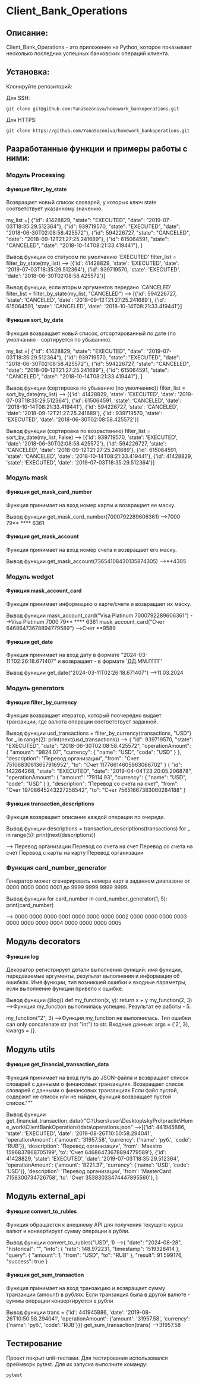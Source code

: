 # Client_Bank_Operations

## Описание:

Client_Bank_Operations - это приложение на Python, которое показывает несколько последних успешных банковских операций клиента.

## Установка:

Клонируйте репозиторий:

Для SSH:
```
git clone git@github.com:YanaSozoniva/homework_bankoperations.git
```
Для HTTPS:
```
git clone https://github.com/YanaSozoniva/homework_bankoperations.git
```

## Разработанные функции и примеры работы с ними:
### Модуль Processing
#### Функция filter_by_state
Возвращает новый список словарей, у которых ключ state соответствует указанному значению.

my_list =[
             {"id": 41428829, "state": "EXECUTED", "date": "2019-07-03T18:35:29.512364"},
             {"id": 939719570, "state": "EXECUTED", "date": "2018-06-30T02:08:58.425572"},
             {"id": 594226727, "state": "CANCELED", "date": "2018-09-12T21:27:25.241689"},
             {"id": 615064591, "state": "CANCELED", "date": "2018-10-14T08:21:33.419441"},
         ]

Вывод функции со статусом по умолчанию 'EXECUTED'
filter_list = filter_by_state(my_list)
--> [{'id': 41428829, 'state': 'EXECUTED', 'date': '2019-07-03T18:35:29.512364'}, {'id': 939719570, 'state': 'EXECUTED', 'date': '2018-06-30T02:08:58.425572'}]

Вывод функции, если вторым аргументов передано 'CANCELED'
filter_list = filter_by_state(my_list, "CANCELED")
--> [{'id': 594226727, 'state': 'CANCELED', 'date': '2018-09-12T21:27:25.241689'}, {'id': 615064591, 'state': 'CANCELED', 'date': '2018-10-14T08:21:33.419441'}]
 
#### Функция sort_by_date
Функция возвращает новый список, отсортированный по дате (по умолчанию - сортируется по убыванию).

my_list =[
             {"id": 41428829, "state": "EXECUTED", "date": "2019-07-03T18:35:29.512364"},
             {"id": 939719570, "state": "EXECUTED", "date": "2018-06-30T02:08:58.425572"},
             {"id": 594226727, "state": "CANCELED", "date": "2018-09-12T21:27:25.241689"},
             {"id": 615064591, "state": "CANCELED", "date": "2018-10-14T08:21:33.419441"},
         ]

Вывод функции (сортировка по убыванию (по умолчанию))
filter_list = sort_by_date(my_list)
--> [{'id': 41428829, 'state': 'EXECUTED', 'date': '2019-07-03T18:35:29.512364'}, {'id': 615064591, 'state': 'CANCELED', 'date': '2018-10-14T08:21:33.419441'}, {'id': 594226727, 'state': 'CANCELED', 'date': '2018-09-12T21:27:25.241689'}, {'id': 939719570, 'state': 'EXECUTED', 'date': '2018-06-30T02:08:58.425572'}]

Вывод функции (сортировка по возрастанию)
filter_list = sort_by_date(my_list, False)
--> [{'id': 939719570, 'state': 'EXECUTED', 'date': '2018-06-30T02:08:58.425572'}, {'id': 594226727, 'state': 'CANCELED', 'date': '2018-09-12T21:27:25.241689'}, {'id': 615064591, 'state': 'CANCELED', 'date': '2018-10-14T08:21:33.419441'}, {'id': 41428829, 'state': 'EXECUTED', 'date': '2019-07-03T18:35:29.512364'}]

### Модуль mask
#### Функция get_mask_card_number
Функция принимает на вход номер карты и возвращает ее маску.

Вывод функции
get_mask_card_number(7000792289606361)
-->7000 79** **** 6361

#### Функция get_mask_account
Функция принимает на вход номер счета и возвращает его маску.

Вывод функции
get_mask_account(73654108430135874305)
-->**4305

### Модуль wedget
#### Функция mask_account_card
Функция принимает информацию о карте/счете и возвращает их маску.

Вывод функции
mask_account_card("Visa Platinum 7000792289606361")
-->Visa Platinum 7000 79** **** 6361
mask_account_card("Счет 64686473678894779589")
-->Счет **9589

#### Функция get_date
Функция принимает на вход дату в формате "2024-03-11T02:26:18.671407" и возвращает - в формате 'ДД.ММ.ГГГГ'

Вывод функции
get_date("2024-03-11T02:26:18.671407")
-->11.03.2024

### Модуль generators
#### Функция filter_by_currency
Функция возвращает итератор, который поочередно выдает транзакции, где валюта операции соответствует заданной.

Вывод функции 
usd_transactions = filter_by_currency(transactions, "USD")
for _ in range(2):
    print(next(usd_transactions))
--> {
          "id": 939719570,
          "state": "EXECUTED",
          "date": "2018-06-30T02:08:58.425572",
          "operationAmount": {
              "amount": "9824.07",
              "currency": {
                  "name": "USD",
                  "code": "USD" } },
          "description": "Перевод организации",
          "from": "Счет 75106830613657916952",
          "to": "Счет 11776614605963066702"
      }
      {
              "id": 142264268,
              "state": "EXECUTED",
              "date": "2019-04-04T23:20:05.206878",
              "operationAmount": {
                  "amount": "79114.93",
                  "currency": {
                      "name": "USD",
                      "code": "USD" } },
              "description": "Перевод со счета на счет",
              "from": "Счет 19708645243227258542",
              "to": "Счет 75651667383060284188"
       } 

#### Функция transaction_descriptions
Функция возвращает описание каждой операции по очереди.

Вывод функции 
descriptions = transaction_descriptions(transactions)
for _ in range(5):
    print(next(descriptions))

--> Перевод организации
    Перевод со счета на счет
    Перевод со счета на счет
    Перевод с карты на карту
    Перевод организации

### Функция card_number_generator
Генератор может сгенерировать номера карт в заданном диапазоне от 0000 0000 0000 0001 до 9999 9999 9999 9999.

Вывод функции 
for card_number in card_number_generator(1, 5):
    print(card_number)

--> 0000 0000 0000 0001
    0000 0000 0000 0002
    0000 0000 0000 0003
    0000 0000 0000 0004
    0000 0000 0000 0005

## Модуль decorators
#### Функция log
Декоратор регистрирует детали выполнения функций: имя функции, передаваемые аргументы, результат выполнения
и информация об ошибках. Имя функции, тип возникшей ошибки и входные параметры, если выполнение функции привело к ошибке.

Вывод функции
 @log()
    def my_function(x, y):
        return x + y
    my_function(2, 3)
-->Функция my_function выполнилась успешно. Результат ее работы - 5.

 my_function("2", 3)
-->Функция my_function не выполнилась. Тип ошибки can only concatenate str (not "int") to str. 
 Входные данные: args = ('2', 3), kwargs = {}.

## Модуль utils
#### Функция get_financial_transaction_data
Функция принимает на вход путь до JSON-файла и возвращает список словарей с данными о финансовых транзакциях.
Возвращает список словарей с данными о финансовых транзакциях.Если файл пустой, содержит не список или не найден, 
функция возвращает пустой список."""

Вывод функции
get_financial_transaction_data(r"C:\Users\user\Desktop\skyPro\practic\Home_work\ClientBankOperations\data\operations.json"
-->[{'id': 441945886, 'state': 'EXECUTED', 'date': '2019-08-26T10:50:58.294041', 'operationAmount': 
{'amount': '31957.58', 'currency': {'name': 'руб.', 'code': 'RUB'}}, 'description': 'Перевод организации',
'from': 'Maestro 1596837868705199', 'to': 'Счет 64686473678894779589'}, {'id': 41428829, 'state': 'EXECUTED', 
'date': '2019-07-03T18:35:29.512364', 'operationAmount': {'amount': '8221.37', 'currency': {'name': 'USD', 'code': 'USD'}},
'description': 'Перевод организации', 'from': 'MasterCard 7158300734726758', 'to': 'Счет 35383033474447895560'}, ]

## Модуль external_api
#### Функция convert_to_rubles
Функция обращается к внешнему API для получения текущего курса валют и конвертирует сумму операции в рубли.

Вывод функции
convert_to_rubles("USD", 1)
-->{
  "date": "2024-08-28",
  "historical": "",
  "info": {
    "rate": 148.972231,
    "timestamp": 1519328414
  },
  "query": {
    "amount": 1,
    "from": "USD",
    "to": "RUB"
  },
  "result": 91.599176,
  "success": true
}

#### Функция get_sum_transaction
Функция принимает на вход транзакцию и возвращает сумму транзакции (amount) в рублях. Если транзакция была
в другой валюте - суммы операции конвертируется в рубли

Вывод функции
trans = {'id': 441945886, 'date': '2019-08-26T10:50:58.294041', 'operationAmount': {'amount': '31957.58', 'currency': 
{'name': 'руб.', 'code': 'RUB'}}}
get_sum_transaction(trans)
-->31957.58

## Тестирование
Проект покрыт unit-тестами. Для тестирования использовался фреймворк pytest. 
Для их запуска выполните команду:
```
pytest
```